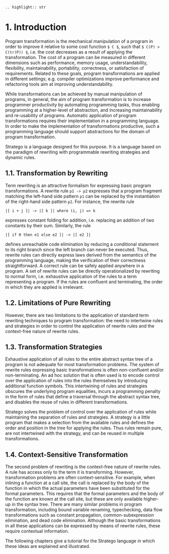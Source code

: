 ```eval_rst
.. highlight:: str
```

# 1. Introduction

Program transformation is the mechanical manipulation of a program in order to improve it relative to some cost function ``$ C $``, such that ``$ C(P) > C(tr(P)) $``, i.e. the cost decreases as a result of applying the transformation. The cost of a program can be measured in different dimensions such as performance, memory usage, understandability, flexibility, maintainability, portability, correctness, or satisfaction of requirements. Related to these goals, program transformations are applied in different settings; e.g. compiler optimizations improve performance and refactoring tools aim at improving understandability.

While transformations can be achieved by manual manipulation of programs, in general, the aim of program transformation is to increase programmer productivity by automating programming tasks, thus enabling programming at a higher-level of abstraction, and increasing maintainability and re-usability of programs. Automatic application of program transformations requires their implementation in a programming language. In order to make the implementation of transformations productive, such a programming language should support abstractions for the domain of program transformation.

Stratego is a language designed for this purpose. It is a language based on the paradigm of rewriting with programmable rewriting strategies and dynamic rules.


## 1.1. Transformation by Rewriting

Term rewriting is an attractive formalism for expressing basic program transformations. A rewrite rule `p1 -> p2` expresses that a program fragment matching the left-hand side pattern `p1` can be replaced by the instantiation of the right-hand side pattern `p2`. For instance, the rewrite rule

    |[ i + j ]| -> |[ k ]| where (i, j) => k

expresses constant folding for addition, i.e. replacing an addition of two constants by their sum. Similarly, the rule

    |[ if 0 then e1 else e2 ]| -> |[ e2 ]|

defines unreachable code elimination by reducing a conditional statement to its right branch since the left branch can never be executed. Thus, rewrite rules can directly express laws derived from the semantics of the programming language, making the verification of their correctness straightforward. A correct rule can be safely applied anywhere in a program. A set of rewrite rules can be directly operationalized by rewriting to normal form, i.e. exhaustive application of the rules to a term representing a program. If the rules are confluent and terminating, the order in which they are applied is irrelevant.


## 1.2. Limitations of Pure Rewriting

However, there are two limitations to the application of standard term rewriting techniques to program transformation: the need to intertwine rules and strategies in order to control the application of rewrite rules and the context-free nature of rewrite rules.


## 1.3. Transformation Strategies

Exhaustive application of all rules to the entire abstract syntax tree of a program is not adequate for most transformation problems. The system of rewrite rules expressing basic transformations is often non-confluent and/or non-terminating. An ad hoc solution that is often used is to encode control over the application of rules into the rules themselves by introducing additional function symbols. This intertwining of rules and strategies obscures the underlying program equalities, incurs a programming penalty in the form of rules that define a traversal through the abstract syntax tree, and disables the reuse of rules in different transformations.

Stratego solves the problem of control over the application of rules while maintaining the separation of rules and strategies. A strategy is a little program that makes a selection from the available rules and defines the order and position in the tree for applying the rules. Thus rules remain pure, are not intertwined with the strategy, and can be reused in multiple transformations.


## 1.4. Context-Sensitive Transformation

The second problem of rewriting is the context-free nature of rewrite rules. A rule has access only to the term it is transforming. However, transformation problems are often context-sensitive. For example, when inlining a function at a call site, the call is replaced by the body of the function in which the actual parameters have been substituted for the formal parameters. This requires that the formal parameters and the body of the function are known at the call site, but these are only available higher-up in the syntax tree. There are many similar problems in program transformation, including bound variable renaming, typechecking, data flow transformations such as constant propagation, common-subexpression elimination, and dead code elimination. Although the basic transformations in all these applications can be expressed by means of rewrite rules, these require contextual information.



The following chapters give a tutorial for the Stratego language in which these ideas are explained and illustrated.
